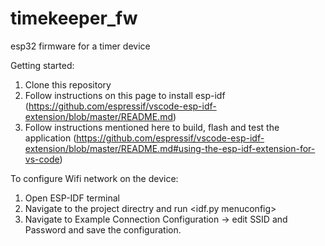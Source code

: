 # timekeeper_fw
esp32 firmware for a timer device

Getting started:
1. Clone this repository
2. Follow instructions on this page to install esp-idf (https://github.com/espressif/vscode-esp-idf-extension/blob/master/README.md)
3. Follow instructions mentioned here to build, flash and test the application (https://github.com/espressif/vscode-esp-idf-extension/blob/master/README.md#using-the-esp-idf-extension-for-vs-code)

To configure Wifi network on the device:
1. Open ESP-IDF terminal
2. Navigate to the project directry and run <idf.py menuconfig>
3. Navigate to Example Connection Configuration -> edit SSID and Password and save the configuration.
